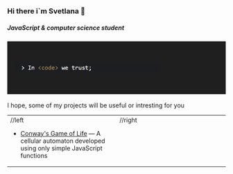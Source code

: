 ### Hi there i`m Svetlana 👋
##### JavaScript & computer science student

![Описание](https://github.com/marss-hub/marss-hub/blob/main/codebanner-m.png)

I hope, some of my projects will be useful or intresting for you

<table><tr><td valign="top" width="50%">
//left

* [Conway's Game of Life](https://marss-hub.github.io/Conways-Game-of-Life-using-simple-JavaScript/) — A cellular automaton developed using only simple JavaScript functions

</td><td valign="top" width="50%">
//right

</td></tr></table>




  
<!--
**marss-hub/marss-hub** is a ✨ _special_ ✨ repository because its `README.md` (this file) appears on your GitHub profile.

![Описание](ссылка)
mb later
https://www.codewars.com/users/marss-hub/badges/large
or
https://www.codewars.com/users/marss-hub/badges/micro


Here are some ideas to get you started:

- 🔭 I’m currently working on ...
- 🌱 I’m currently learning ...
- 👯 I’m looking to collaborate on ...
- 🤔 I’m looking for help with ...
- 💬 Ask me about ...
- 📫 How to reach me: ...
- 😄 Pronouns: ...
- ⚡ Fun fact: ...
-->
